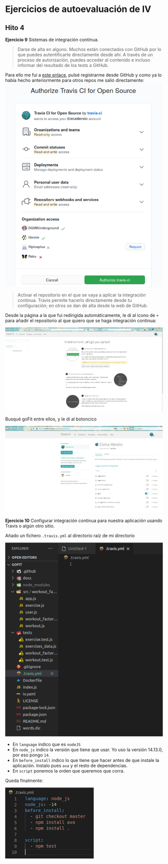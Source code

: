 # Ejercicios de autoevaluación de IV

## Hito 4

**Ejercicio 9** Sistemas de integración continua.

> Darse de alta en alguno. Muchos están conectados con GitHub por lo que puedes autentificarte directamente desde ahí. A través de un proceso de autorización, puedes acceder al contenido e incluso informar del resultado de los tests a GitHub.
  
Para ello me fui a [este enlace](https://travis-ci.org), pulsé registrarme desde GitHub y como ya lo había hecho anteriormente para otros repos me salió directamente:
![](img/4-1.png) 

> Activar el repositorio en el que se vaya a aplicar la integración continua. Travis permite hacerlo directamente desde tu configuración; en otros se dan de alta desde la web de GitHub.

Desde la página a la que fui redirigida automáticamente, le di al icono de `+` para añadir el repositorio al que quiero que se haga integración continua: 

![](img/4-2.png)

Busqué goFit entre ellos, y le di al botoncico 

![](img/4-3.png)

**Ejercicio 10** Configurar integración continua para nuestra aplicación usando Travis o algún otro sitio.

Añado un fichero `.travis.yml` al directorio raíz de mi directorio

![](img/4-4.png) 

- En `language` indico que es `nodeJS`
- En `node_js` indico la versión que tiene que usar. Yo uso la versión 14.13.0, por eso pongo `14`.
- En `before_install` indico lo que tiene que hacer antes de que instale la aplicación. Instalo pues `ava` y el resto de dependencias.
- En `script` ponemos la orden que queremos que corra. 

Queda finalmente:

![](img/4-5.png)